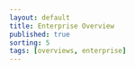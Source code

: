 ```yaml
---
layout: default
title: Enterprise Overview
published: true
sorting: 5 
tags: [overviews, enterprise]
---
```


